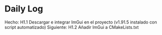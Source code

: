﻿# Daily Log

Hecho: H1.1 Descargar e integrar ImGui en el proyecto (v1.91.5 instalado con script automatizado)
Siguiente: H1.2 Añadir ImGui a CMakeLists.txt
